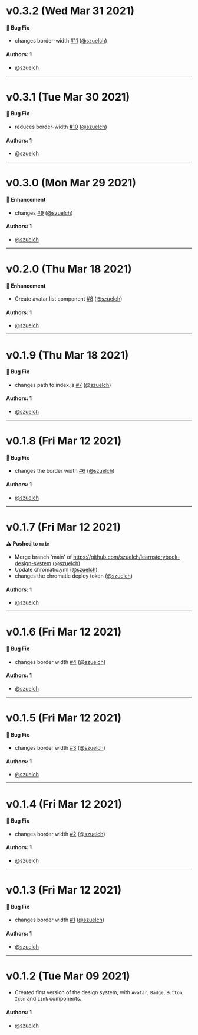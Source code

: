 # v0.3.2 (Wed Mar 31 2021)

#### 🐛 Bug Fix

- changes border-width [#11](https://github.com/szuelch/learnstorybook-design-system/pull/11) ([@szuelch](https://github.com/szuelch))

#### Authors: 1

- [@szuelch](https://github.com/szuelch)

---

# v0.3.1 (Tue Mar 30 2021)

#### 🐛 Bug Fix

- reduces border-width [#10](https://github.com/szuelch/learnstorybook-design-system/pull/10) ([@szuelch](https://github.com/szuelch))

#### Authors: 1

- [@szuelch](https://github.com/szuelch)

---

# v0.3.0 (Mon Mar 29 2021)

#### 🚀 Enhancement

- changes [#9](https://github.com/szuelch/learnstorybook-design-system/pull/9) ([@szuelch](https://github.com/szuelch))

#### Authors: 1

- [@szuelch](https://github.com/szuelch)

---

# v0.2.0 (Thu Mar 18 2021)

#### 🚀 Enhancement

- Create avatar list component [#8](https://github.com/szuelch/learnstorybook-design-system/pull/8) ([@szuelch](https://github.com/szuelch))

#### Authors: 1

- [@szuelch](https://github.com/szuelch)

---

# v0.1.9 (Thu Mar 18 2021)

#### 🐛 Bug Fix

- changes path to index.js [#7](https://github.com/szuelch/learnstorybook-design-system/pull/7) ([@szuelch](https://github.com/szuelch))

#### Authors: 1

- [@szuelch](https://github.com/szuelch)

---

# v0.1.8 (Fri Mar 12 2021)

#### 🐛 Bug Fix

- changes the border width [#6](https://github.com/szuelch/learnstorybook-design-system/pull/6) ([@szuelch](https://github.com/szuelch))

#### Authors: 1

- [@szuelch](https://github.com/szuelch)

---

# v0.1.7 (Fri Mar 12 2021)

#### ⚠️ Pushed to `main`

- Merge branch 'main' of https://github.com/szuelch/learnstorybook-design-system ([@szuelch](https://github.com/szuelch))
- Update chromatic.yml ([@szuelch](https://github.com/szuelch))
- changes the chromatic deploy token ([@szuelch](https://github.com/szuelch))

#### Authors: 1

- [@szuelch](https://github.com/szuelch)

---

# v0.1.6 (Fri Mar 12 2021)

#### 🐛 Bug Fix

- changes border width [#4](https://github.com/szuelch/learnstorybook-design-system/pull/4) ([@szuelch](https://github.com/szuelch))

#### Authors: 1

- [@szuelch](https://github.com/szuelch)

---

# v0.1.5 (Fri Mar 12 2021)

#### 🐛 Bug Fix

- changes border width [#3](https://github.com/szuelch/learnstorybook-design-system/pull/3) ([@szuelch](https://github.com/szuelch))

#### Authors: 1

- [@szuelch](https://github.com/szuelch)

---

# v0.1.4 (Fri Mar 12 2021)

#### 🐛 Bug Fix

- changes border width [#2](https://github.com/szuelch/learnstorybook-design-system/pull/2) ([@szuelch](https://github.com/szuelch))

#### Authors: 1

- [@szuelch](https://github.com/szuelch)

---

# v0.1.3 (Fri Mar 12 2021)

#### 🐛 Bug Fix

- changes border width [#1](https://github.com/szuelch/learnstorybook-design-system/pull/1) ([@szuelch](https://github.com/szuelch))

#### Authors: 1

- [@szuelch](https://github.com/szuelch)

---

# v0.1.2 (Tue Mar 09 2021)

- Created first version of the design system, with `Avatar`, `Badge`, `Button`, `Icon` and `Link` components.

#### Authors: 1

- [@szuelch](https://github.com/szuelch)
